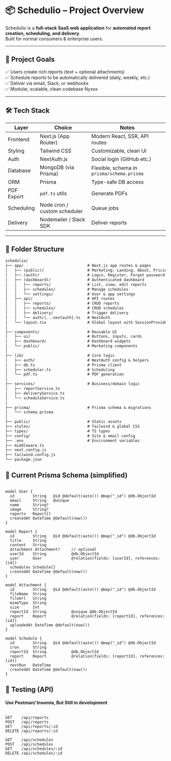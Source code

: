 # 📦 Schedulio – Project Overview

Schedulio is a **full-stack SaaS web application** for **automated report creation, scheduling, and delivery**.  
Built for normal consumers & enterprise users.

---

## 🚀 Project Goals

✅ Users create rich reports (text + optional attachments)  
✅ Schedule reports to be automatically delivered (daily, weekly, etc.)  
✅ Deliver via email, Slack, or webhooks  
✅ Modular, scalable, clean codebase
Nyxox

---

## 🛠 Tech Stack

| Layer      | Choice                       | Notes                                      |
| ---------- | ---------------------------- | ------------------------------------------ |
| Frontend   | Next.js (App Router)         | Modern React, SSR, API routes              |
| Styling    | Tailwind CSS                 | Customizable, clean UI                     |
| Auth       | NextAuth.js                  | Social login (GitHub etc.)                 |
| Database   | MongoDB (via Prisma)         | Flexible, schema in `prisma/schema.prisma` |
| ORM        | Prisma                       | Type-safe DB access                        |
| PDF Export | `pdf.ts` utils               | Generate PDFs                              |
| Scheduling | Node cron / custom scheduler | Queue jobs                                 |
| Delivery   | Nodemailer / Slack SDK       | Deliver reports                            |

---

## 📂 Folder Structure

```txt
schedulio/
├── app/                            # Next.js app routes & pages
│   ├── (public)/                   # Marketing: Landing, About, Pricing, Contact
│   ├── (auth)/                     # Login, Register, Forgot password
│   ├── (dashboard)/                # Authenticated dashboard
│   │   ├── reports/                # List, view, edit reports
│   │   ├── schedules/              # Manage schedules
│   │   └── settings/               # User & app settings
│   ├── api/                        # API routes
│   │   ├── reports/                # CRUD reports
│   │   ├── schedules/              # CRUD schedules
│   │   ├── delivery/               # Trigger delivery
│   │   └── auth/[...nextauth].ts   # NextAuth
│   └── layout.tsx                  # Global layout with SessionProvider
│
├── components/                     # Reusable UI
│   ├── ui/                         # Buttons, inputs, cards
│   ├── dashboard/                  # Dashboard widgets
│   └── public/                     # Marketing components
│
├── lib/                            # Core logic
│   ├── auth/                       # NextAuth config & helpers
│   ├── db.ts                       # Prisma client
│   ├── scheduler.ts                # Scheduling
│   └── pdf.ts                      # PDF generation
│
├── services/                       # Business/domain logic
│   ├── reportService.ts
│   ├── deliveryService.ts
│   └── scheduleService.ts
│
├── prisma/                         # Prisma schema & migrations
│   └── schema.prisma
│
├── public/                         # Static assets
├── styles/                         # Tailwind & global CSS
├── types/                          # TS types
├── config/                         # Site & email config
├── .env                            # Environment variables
├── middleware.ts
├── next.config.js
├── tailwind.config.js
└── package.json
```

## 📌 Current Prisma Schema (simplified)

```prisma

model User {
  id        String   @id @default(auto()) @map("_id") @db.ObjectId
  email     String   @unique
  name      String?
  image     String?
  reports   Report[]
  createdAt DateTime @default(now())
}

model Report {
  id        String   @id @default(auto()) @map("_id") @db.ObjectId
  title     String
  content   String
  attachment Attachment?     // optional
  userId    String           @db.ObjectId
  user      User             @relation(fields: [userId], references: [id])
  schedules Schedule[]
  createdAt DateTime @default(now())
}

model Attachment {
  id        String   @id @default(auto()) @map("_id") @db.ObjectId
  fileName  String
  fileUrl   String
  mimeType  String
  size      Int
  reportId  String           @unique @db.ObjectId
  report    Report           @relation(fields: [reportId], references: [id])
  uploadedAt DateTime @default(now())
}

model Schedule {
  id        String   @id @default(auto()) @map("_id") @db.ObjectId
  cron      String
  reportId  String           @db.ObjectId
  report    Report           @relation(fields: [reportId], references: [id])
  nextRun   DateTime
  createdAt DateTime @default(now())
}
```

## 🧪 Testing (API)

#### Use Postman/ Insomia, But Still in development

```http

GET    /api/reports
POST   /api/reports
GET    /api/reports/:id
DELETE /api/reports/:id

GET    /api/schedules
POST   /api/schedules
GET    /api/schedules/:id
DELETE /api/schedules/:id
```

